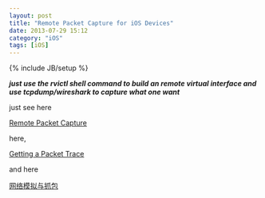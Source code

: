```yaml
---
layout: post
title: "Remote Packet Capture for iOS Devices"
date: 2013-07-29 15:12
category: "iOS"
tags: [iOS]
---
```


{% include JB/setup %}


***just use the rvictl shell command to build an remote virtual interface and use tcpdump/wireshark to capture what one want***

just see here 

[Remote Packet Capture](http://useyourloaf.com/blog/2012/02/07/remote-packet-capture-for-ios-devices.html)

here, 

[Getting a Packet Trace](http://developer.apple.com/library/mac/#qa/qa1176/_index.html)

and here

[网络模拟与抓包](http://www.cnblogs.com/v2m_/archive/2012/12/19/2825549.html)
